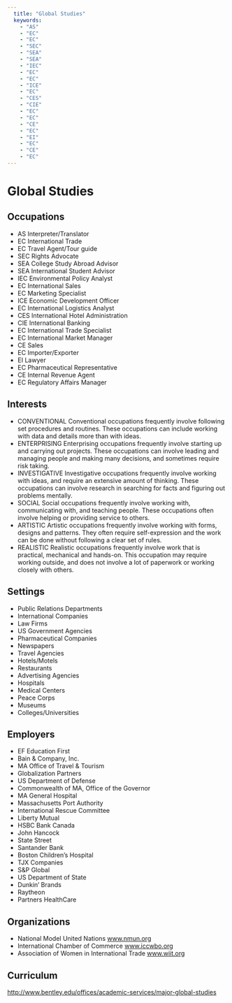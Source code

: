 ```yaml
---
  title: "Global Studies"
  keywords: 
    - "AS"
    - "EC"
    - "EC"
    - "SEC"
    - "SEA"
    - "SEA"
    - "IEC"
    - "EC"
    - "EC"
    - "ICE"
    - "EC"
    - "CES"
    - "CIE"
    - "EC"
    - "EC"
    - "CE"
    - "EC"
    - "EI"
    - "EC"
    - "CE"
    - "EC"
---
```

# Global Studies

## Occupations


 - AS
    Interpreter/Translator
 - EC
    International Trade
 - EC
    Travel Agent/Tour guide
 - SEC
    Rights Advocate
 - SEA
    College Study Abroad Advisor
 - SEA
    International Student Advisor
 - IEC
    Environmental Policy Analyst
 - EC
    International Sales
 - EC
    Marketing Specialist
 - ICE
    Economic Development Officer
 - EC
    International Logistics Analyst
 - CES
    International Hotel Administration
 - CIE
    International Banking
 - EC
    International Trade Specialist
 - EC
    International Market Manager
 - CE
    Sales
 - EC
    Importer/Exporter
 - EI
    Lawyer
 - EC
    Pharmaceutical Representative
 - CE
    Internal Revenue Agent
 - EC
    Regulatory Affairs Manager

## Interests


 - CONVENTIONAL
    Conventional occupations frequently involve following set procedures and routines. These occupations can include working with data and details more than with ideas.
 - ENTERPRISING
    Enterprising occupations frequently involve starting up and carrying out projects. These occupations can involve leading and managing people and making many decisions, and sometimes require risk taking.
 - INVESTIGATIVE
    Investigative occupations frequently involve working with ideas, and require an extensive amount of thinking. These occupations can involve research in searching for facts and figuring out problems mentally.
 - SOCIAL
    Social occupations frequently involve working with, communicating with, and teaching people. These occupations often involve helping or providing service to others.
 - ARTISTIC
    Artistic occupations frequently involve working with forms, designs and patterns. They often require self-expression and the work can be done without following a clear set of rules.
 - REALISTIC
    Realistic occupations frequently involve work that is practical, mechanical and hands-on. This occupation may require working outside, and does not involve a lot of paperwork or working closely with others.

## Settings


 - Public Relations Departments
 - International Companies
 - Law Firms
 - US Government Agencies
 - Pharmaceutical Companies
 - Newspapers
 - Travel Agencies
 - Hotels/Motels
 - Restaurants
 - Advertising Agencies
 - Hospitals
 - Medical Centers
 - Peace Corps
 - Museums
 - Colleges/Universities

## Employers


 - EF Education First
 - Bain & Company, Inc.
 - MA Office of Travel & Tourism
 - Globalization Partners
 - US Department of Defense
 - Commonwealth of MA, Office of the Governor
 - MA General Hospital
 - Massachusetts Port Authority
 - International Rescue Committee
 - Liberty Mutual
 - HSBC Bank Canada
 - John Hancock
 - State Street
 - Santander Bank
 - Boston Children’s Hospital
 - TJX Companies
 - S&P Global
 - US Department of State
 - Dunkin’ Brands
 - Raytheon
 - Partners HealthCare

## Organizations


 - National Model United Nations
    www.nmun.org
 - International Chamber of Commerce
    www.iccwbo.org
 - Association of Women in International Trade
    www.wiit.org

## Curriculum


http://www.bentley.edu/offices/academic-services/major-global-studies
